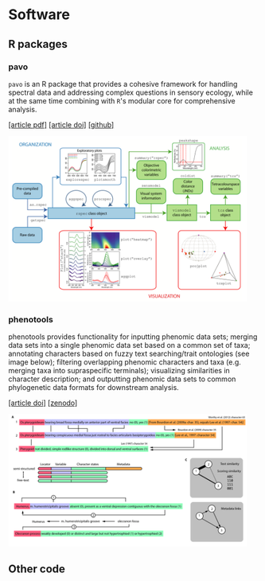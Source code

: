 # Software

## R packages

### pavo

`pavo` is an R package that provides a cohesive framework for handling spectral data and addressing complex questions in sensory ecology, while at the same time combining with `R`'s modular core for comprehensive analysis.

[[article pdf]](https://besjournals.onlinelibrary.wiley.com/doi/pdfdirect/10.1111/2041-210X.12069)
[[article doi]](https://doi.org/10.1111/2041-210X.12069)
[[github]](https://github.com/rmaia/pavo)

<img src="/img/pavo-workflow.png" style="margin: 0 auto" width="480">

### phenotools

phenotools provides functionality for inputting phenomic data sets; merging data sets into a single phenomic data set based on a common set of taxa; annotating characters based on fuzzy text searching/trait ontologies (see image below); filtering overlapping phenomic characters and taxa (e.g. merging taxa into supraspecific terminals); visualizing similarities in character description; and outputting phenomic data sets to common phylogenetic data formats for downstream analysis.

[[article doi]](https://doi.org/10.1111/2041-210X.13217)
[[zenodo]](https://zenodo.org/record/2654974)

<img src="/img/phenotools-matching.jpg" style="margin: 0 auto" width="480">

## Other code


